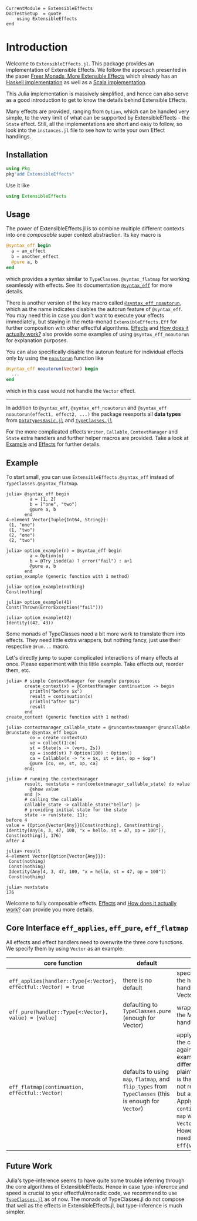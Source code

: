 ```@meta
CurrentModule = ExtensibleEffects
DocTestSetup  = quote
    using ExtensibleEffects
end
```

# Introduction

Welcome to `ExtensibleEffects.jl`. This package provides an implementation of Extensible Effects. We follow the approach presented in the paper [Freer Monads, More Extensible Effects](http://okmij.org/ftp/Haskell/extensible/more.pdf) which already has an [Haskell implementation](https://hackage.haskell.org/package/freer-effects) as well as a [Scala implementation](https://github.com/atnos-org/eff).

This Julia implementation is massively simplified, and hence can also serve as a good introduction to get to know the details behind Extensible Effects.

Many effects are provided, ranging from `Option`, which can be handled very simple, to the very limit of what can be supported by ExtensibleEffects - the `State` effect. Still, all the implementations are short and easy to follow, so look into the `instances.jl` file to see how to write your own Effect handlings.

## Installation

```julia
using Pkg
pkg"add ExtensibleEffects"
```

Use it like

```julia
using ExtensibleEffects
```

## Usage

The power of ExtensibleEffects.jl is to combine multiple different contexts into one *composable* super context abstraction. Its key macro is 
```julia
@syntax_eff begin
  a = an_effect
  b = another_effect
  @pure a, b
end
```
which provides a syntax similar to `TypeClasses.@syntax_flatmap` for working seamlessly with effects. See its documentation [`@syntax_eff`](@ref) for more details.

There is another version of the key macro called [`@syntax_eff_noautorun`](@ref), which as the name indicates disables the autorun feature of `@syntax_eff`. You may need this in case you don't want to execute your effects immediately, but staying in the meta-monad `ExtensibleEffects.Eff` for further composition with other effectful algorithms. [Effects](@ref) and [How does it actually work?](@ref) also provide some examples of using `@syntax_eff_noautorun` for explanation purposes.

You can also specifically disable the autorun feature for individual effects only by using the [`noautorun`](@ref) function like
```julia
@syntax_eff noautorun(Vector) begin
  ...
end
```
which in this case would not handle the `Vector` effect.

----------------------

In addition to `@syntax_eff`, `@syntax_eff_noautorun` and `@syntax_eff noautorun(effect1, effect2, ...)` the package reexports all **data types** from [`DataTypesBasic.jl`](https://github.com/JuliaFunctional/DataTypesBasic.jl) and [`TypeClasses.jl`](https://github.com/JuliaFunctional/TypeClasses.jl)

For the more complicated effects `Writer`, `Callable`, `ContextManager` and `State` extra handlers and further helper macros are provided. Take a look at [Example](@ref) and [Effects](@ref) for further details. 


## Example

To start small, you can use `ExtensibleEffects.@syntax_eff` instead of `TypeClasses.@syntax_flatmap`.

```jldoctest
julia> @syntax_eff begin
         a = [1, 2]
         b = ["one", "two"]
         @pure a, b
       end
4-element Vector{Tuple{Int64, String}}:
 (1, "one")
 (1, "two")
 (2, "one")
 (2, "two")

julia> option_example(n) = @syntax_eff begin
         a = Option(n)
         b = @Try isodd(a) ? error("fail") : a+1
         @pure a, b
       end
option_example (generic function with 1 method)

julia> option_example(nothing)
Const(nothing)

julia> option_example(41)
Const(Thrown(ErrorException("fail")))

julia> option_example(42)
Identity((42, 43))
```

Some monads of TypeClasses need a bit more work to translate them into effects. They need little extra wrappers, but nothing fancy, just use their respective `@run...` macro.

Let's directly jump to super complicated interactions of many effects at once. Please experiment with this little example. Take effects out, reorder them, etc.

```jldoctest
julia> # simple ContextManager for example purposes
       create_context(x) = @ContextManager continuation -> begin
         println("before $x")
         result = continuation(x)
         println("after $x")
         result
       end
create_context (generic function with 1 method)

julia> contextmanager_callable_state = @runcontextmanager @runcallable @runstate @syntax_eff begin
         co = create_context(4)
         ve = collect(1:co)
         st = State(s -> (ve+s, 2s))
         op = isodd(st) ? Option(100) : Option()
         ca = Callable(x -> "x = $x, st = $st, op = $op")
         @pure [co, ve, st, op, ca]
       end;

julia> # running the contextmanager
       result, nextstate = run(contextmanager_callable_state) do value
         @show value  
       end |>
       # calling the callable
       callable_state -> callable_state("hello") |>
       # providing initial state for the state
       state -> run(state, 11);
before 4
value = (Option{Vector{Any}}[Const(nothing), Const(nothing), Identity(Any[4, 3, 47, 100, "x = hello, st = 47, op = 100"]), Const(nothing)], 176)
after 4

julia> result
4-element Vector{Option{Vector{Any}}}:
 Const(nothing)
 Const(nothing)
 Identity(Any[4, 3, 47, 100, "x = hello, st = 47, op = 100"])
 Const(nothing)

julia> nextstate
176
```

Welcome to fully composable effects. [Effects](@ref) and [How does it actually work?](@ref) can provide you more details.


## Core Interface `eff_applies`, `eff_pure`, `eff_flatmap`

All effects and effect handlers need to overwrite the three core functions. We specify them by using `Vector` as an example:


| core function                                                    | default                                                                                              | description                                                                                                                                                                                                                                                                                                                                                     |
| ------------------------------------------------------------------ | ------------------------------------------------------------------------------------------------------ | ----------------------------------------------------------------------------------------------------------------------------------------------------------------------------------------------------------------------------------------------------------------------------------------------------------------------------------------------------------------- |
| `eff_applies(handler::Type{<:Vector}, effectful::Vector) = true` | there is no default                                                                                  | specify on which values the handler applies (the handler Vector applies to Vector of course)                                                                                                                                                                                                                                                                    |
| `eff_pure(handler::Type{<:Vector}, value) = [value]`             | defaulting to `TypeClasses.pure` (enough for Vector)                                                  | wrap a plain value into the Monad of the handler, here Vector.                                                                                                                                                                                                                                                                                                  |
| `eff_flatmap(continuation, effectful::Vector)`                   | defaults to using `map`, `flatmap`, and `flip_types` from `TypeClasses` (this is enough for `Vector`) | apply a continuation to the current effect (here again Vector as an example). The key difference to plain`TypeClasses.flatmap` is that `continuation` does not return a plain `Vector`, but a `Eff{Vector}`. Applying this `continuation` with a plain `map` would lead `Vector{Eff{Vector}}`. However, `eff_flatmap` needs to return an `Eff{Vector}` instead. |


## Future Work

Julia's type-inference seems to have quite some trouble inferring through the core algorithms of ExtensibleEffects. Hence in case type-inference and speed is crucial to your effectful/monadic code, we recommend to use [`TypeClasses.jl`](https://github.com/JuliaFunctional/TypeClasses.jl) as of now. The monads of TypeClasses.jl do not compose that well as the effects in ExtensibleEffects.jl, but type-inference is much simpler.